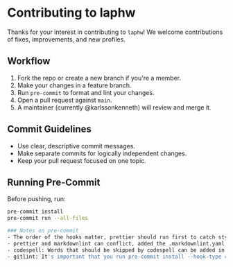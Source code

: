 # Contributing to laphw

Thanks for your interest in contributing to `laphw`! We welcome contributions of fixes, improvements, and new profiles.

## Workflow

1. Fork the repo or create a new branch if you're a member.
2. Make your changes in a feature branch.
3. Run `pre-commit` to format and lint your changes.
4. Open a pull request against `main`.
5. A maintainer (currently @karlssonkenneth) will review and merge it.

## Commit Guidelines

- Use clear, descriptive commit messages.
- Make separate commits for logically independent changes.
- Keep your pull request focused on one topic.

## Running Pre-Commit

Before pushing, run:

```bash
pre-commit install
pre-commit run --all-files

### Notes on pre-commit
- The order of the hooks matter, prettier should run first to catch stylistic issues before running markdownlint.
- prettier and markdownlint can conflict, added the .markdownlint.yaml to disable conflicting rules.
- codespell: Words that should be skipped by codespell can be added in .codespellrc
- gitlint: It's important that you run pre-commit install --hook-type commit-msg, even if you've already used pre-commit install before. pre-commit install does not install commit-msg hooks by default! See https://jorisroovers.com/gitlint/latest/commit_hooks/
```
